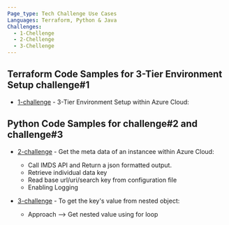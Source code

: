 ```yaml
---
Page_type: Tech Challenge Use Cases
Languages: Terraform, Python & Java
Challenges:
  - 1-Chellenge 
  - 2-Chellenge
  - 3-Chellenge
---
```


## Terraform Code Samples for 3-Tier Environment Setup challenge#1

- [1-challenge](./1-challenge) - 3-Tier Environment Setup within Azure Cloud:

## Python Code Samples for challenge#2 and challenge#3

- [2-challenge](./2-challenge) - Get the meta data of an instancee within Azure Cloud:
    - Call IMDS API and Return a json formatted output.
    - Retrieve individual data key
    - Read base url/uri/search key from configuration file
    - Enabling Logging

- [3-challenge](./3-challenge) - To get the key's value from nested object:
    - Approach --> Get nested value using for loop
